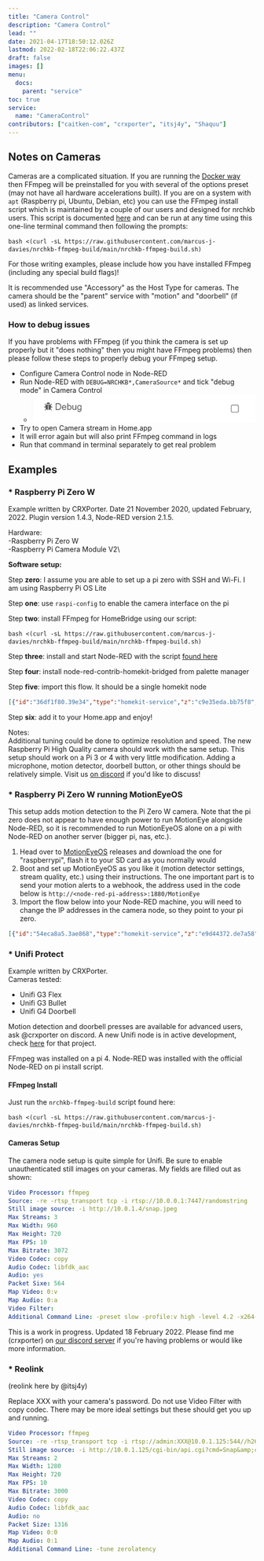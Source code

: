 ```yaml
---
title: "Camera Control"
description: "Camera Control"
lead: ""
date: 2021-04-17T18:50:12.026Z
lastmod: 2022-02-18T22:06:22.437Z
draft: false
images: []
menu:
  docs:
    parent: "service"
toc: true
service:
  name: "CameraControl"
contributors: ["caitken-com", "crxporter", "itsj4y", "Shaquu"]
---
```


## Notes on Cameras

Cameras are a complicated situation. If you are running the [Docker way](https://github.com/NRCHKB/node-red-contrib-homekit-docker) then FFmpeg will be preinstalled for you with several of the options preset (may not have all hardware accelerations built). If you are on a system with `apt` (Raspberry pi, Ubuntu, Debian, etc) you can use the FFmpeg install script which is maintained by a couple of our users and designed for nrchkb users. This script is documented [here](https://github.com/marcus-j-davies/nrchkb-ffmpeg-build) and can be run at any time using this one-line terminal command then following the prompts:

```
bash <(curl -sL https://raw.githubusercontent.com/marcus-j-davies/nrchkb-ffmpeg-build/main/nrchkb-ffmpeg-build.sh)
```

For those writing examples, please include how you have installed FFmpeg (including any special build flags)!

It is recommended use "Accessory" as the Host Type for cameras. The camera should be the "parent" service with "motion" and "doorbell" (if used) as linked services.

### How to debug issues

If you have problems with FFmpeg (if you think the camera is set up properly but it "does nothing" then you might have FFmpeg problems) then please follow these steps to properly debug your FFmpeg setup.

- Configure Camera Control node in Node-RED
- Run Node-RED with `DEBUG=NRCHKB*,CameraSource*` and tick "debug mode" in Camera Control
  - ![Camera Control Debug checkbox](camera-control-debug.png)
- Try to open Camera stream in Home.app
- It will error again but will also print FFmpeg command in logs
- Run that command in terminal separately to get real problem

## Examples

### * Raspberry Pi Zero W

Example written by CRXPorter. Date 21 November 2020, updated February, 2022. Plugin version 1.4.3, Node-RED version 2.1.5.

Hardware:\
-Raspberry Pi Zero W\
-Raspberry Pi Camera Module V2\

**Software setup:**

Step **zero**: I assume you are able to set up a pi zero with SSH and Wi-Fi. I am using Raspberry Pi OS Lite

Step **one**: use `raspi-config` to enable the camera interface on the pi

Step **two**: install FFmpeg for HomeBridge using our script:

```
bash <(curl -sL https://raw.githubusercontent.com/marcus-j-davies/nrchkb-ffmpeg-build/main/nrchkb-ffmpeg-build.sh)
```

Step **three**: install and start Node-RED with the script [found here](https://Node-RED.org/docs/getting-started/raspberrypi)

Step **four**: install node-red-contrib-homekit-bridged from palette manager

Step **five**: import this flow. It should be a single homekit node

```json
[{"id":"36df1f80.39e34","type":"homekit-service","z":"c9e35eda.bb75f8","isParent":true,"bridge":"f18ad79f.5081e8","parentService":"","name":"Pi zero camera","serviceName":"CameraControl","topic":"","filter":false,"manufacturer":"NRCHKB","model":"1.2.0","serialNo":"Default Serial Number","firmwareRev":"1.2.0","hardwareRev":"1.2.0","softwareRev":"1.2.0","cameraConfigVideoProcessor":"ffmpeg","cameraConfigSource":"-re -r 6 -s 1280x720 -f video4linux2 -i /dev/video0","cameraConfigStillImageSource":"-s 1280x720 -f video4linux2 -i /dev/video0","cameraConfigMaxStreams":2,"cameraConfigMaxWidth":"1280","cameraConfigMaxHeight":"720","cameraConfigMaxFPS":"6","cameraConfigMaxBitrate":300,"cameraConfigVideoCodec":"h264_v4l2m2m","cameraConfigAudioCodec":"h264_v4l2m2m","cameraConfigAudio":false,"cameraConfigPacketSize":"564","cameraConfigVerticalFlip":false,"cameraConfigHorizontalFlip":false,"cameraConfigMapVideo":"0:0","cameraConfigMapAudio":"0:1","cameraConfigVideoFilter":"","cameraConfigAdditionalCommandLine":"-tune zerolatency","cameraConfigDebug":false,"cameraConfigSnapshotOutput":"disabled","cameraConfigInterfaceName":"","characteristicProperties":"{}","waitForSetupMsg":false,"outputs":3,"x":430,"y":260,"wires":[[],[],[]]},{"id":"f18ad79f.5081e8","type":"homekit-bridge","bridgeName":"Camera","pinCode":"111-11-111","port":"","allowInsecureRequest":false,"manufacturer":"Raspberry Pi","model":"Pi zero w","serialNo":"00001","firmwareRev":"1.2.0","hardwareRev":"1.2.0","softwareRev":"1.2.0","customMdnsConfig":false,"mdnsMulticast":true,"mdnsInterface":"","mdnsPort":"","mdnsIp":"","mdnsTtl":"","mdnsLoopback":true,"mdnsReuseAddr":true,"allowMessagePassthrough":true}]
```

Step **six**: add it to your Home.app and enjoy!

Notes:\
Additional tuning could be done to optimize resolution and speed. The new Raspberry Pi High Quality camera should work with the same setup. This setup should work on a Pi 3 or 4 with very little modification. Adding a microphone, motion detector, doorbell button, or other things should be relatively simple. Visit us [on discord](https://discord.gg/uvYac5u) if you'd like to discuss!

### * Raspberry Pi Zero W running MotionEyeOS

This setup adds motion detection to the Pi Zero W camera. Note that the pi zero does not appear to have enough power to run MotionEye alongside Node-RED, so it is recommended to run MotionEyeOS alone on a pi with Node-RED on another server (bigger pi, nas, etc.).

1. Head over to [MotionEyeOS](https://github.com/ccrisan/motioneyeos) releases and download the one for "raspberrypi", flash it to your SD card as you normally would
2. Boot and set up MotionEyeOS as you like it (motion detector settings, stream quality, etc.) using their instructions. The one important part is to send your motion alerts to a webhook, the address used in the code below is `http://<node-red-pi-address>:1880/MotionEye`
3. Import the flow below into your Node-RED machine, you will need to change the IP addresses in the camera node, so they point to your pi zero.

```json
[{"id":"54eca8a5.3ae868","type":"homekit-service","z":"e9d44372.de7a58","isParent":true,"bridge":"e1aa7622.06a8b","parentService":"","name":"MotionEye OS","serviceName":"CameraControl","topic":"","filter":false,"manufacturer":"NRCHKB","model":"0.130.2","serialNo":"Default Serial Number","firmwareRev":"0.130.2","hardwareRev":"0.130.2","softwareRev":"0.130.2","cameraConfigVideoProcessor":"ffmpeg","cameraConfigSource":"-re -f mjpeg -i http://10.10.10.13:8081","cameraConfigStillImageSource":"-f mjpeg -i http://10.10.10.13/picture/1/current/","cameraConfigMaxStreams":2,"cameraConfigMaxWidth":1280,"cameraConfigMaxHeight":"800","cameraConfigMaxFPS":10,"cameraConfigMaxBitrate":300,"cameraConfigVideoCodec":"libx264","cameraConfigAudioCodec":"libfdk_aac","cameraConfigAudio":false,"cameraConfigPacketSize":1316,"cameraConfigVerticalFlip":false,"cameraConfigHorizontalFlip":false,"cameraConfigMapVideo":"0:0","cameraConfigMapAudio":"0:1","cameraConfigVideoFilter":"scale=1280:720","cameraConfigAdditionalCommandLine":"-tune zerolatency","cameraConfigDebug":false,"cameraConfigSnapshotOutput":"disabled","cameraConfigInterfaceName":"","characteristicProperties":"{}","waitForSetupMsg":false,"outputs":3,"x":460,"y":1680,"wires":[[],[],[]]},{"id":"ea482940.81194","type":"http in","z":"e9d44372.de7a58","name":"MotionEye","url":"/MotionEye","method":"get","upload":false,"swaggerDoc":"","x":290,"y":1540,"wires":[["10c44307.6c37ad","6a889a0f.5f851c","a3c9a20d.a1fef8"]]},{"id":"10c44307.6c37ad","type":"debug","z":"e9d44372.de7a58","name":"","active":true,"tosidebar":true,"console":false,"tostatus":false,"complete":"true","targetType":"full","statusVal":"","statusType":"auto","x":450,"y":1500,"wires":[]},{"id":"6a889a0f.5f851c","type":"http response","z":"e9d44372.de7a58","name":"Success","statusCode":"201","headers":{},"x":750,"y":1540,"wires":[]},{"id":"5ed047ac.070648","type":"homekit-service","z":"e9d44372.de7a58","isParent":false,"bridge":"","parentService":"54eca8a5.3ae868","name":"MotionEye Motion","serviceName":"MotionSensor","topic":"","filter":false,"manufacturer":"NRCHKB","model":"0.130.2","serialNo":"Default Serial Number","firmwareRev":"0.130.2","hardwareRev":"0.130.2","softwareRev":"0.130.2","cameraConfigVideoProcessor":"ffmpeg","cameraConfigSource":"","cameraConfigStillImageSource":"","cameraConfigMaxStreams":2,"cameraConfigMaxWidth":1280,"cameraConfigMaxHeight":720,"cameraConfigMaxFPS":10,"cameraConfigMaxBitrate":300,"cameraConfigVideoCodec":"libx264","cameraConfigAudioCodec":"libfdk_aac","cameraConfigAudio":false,"cameraConfigPacketSize":1316,"cameraConfigVerticalFlip":false,"cameraConfigHorizontalFlip":false,"cameraConfigMapVideo":"0:0","cameraConfigMapAudio":"0:1","cameraConfigVideoFilter":"scale=1280:720","cameraConfigAdditionalCommandLine":"-tune zerolatency","cameraConfigDebug":false,"cameraConfigSnapshotOutput":"disabled","cameraConfigInterfaceName":"","characteristicProperties":"{}","waitForSetupMsg":false,"outputs":2,"x":790,"y":1600,"wires":[[],[]]},{"id":"b29f3d75.196e1","type":"change","z":"e9d44372.de7a58","name":"","rules":[{"t":"move","p":"payload","pt":"msg","to":"payload.MotionDetected","tot":"msg"}],"action":"","property":"","from":"","to":"","reg":false,"x":570,"y":1600,"wires":[["5ed047ac.070648"]]},{"id":"a3c9a20d.a1fef8","type":"trigger","z":"e9d44372.de7a58","name":"","op1":"true","op2":"false","op1type":"bool","op2type":"bool","duration":"30","extend":true,"overrideDelay":false,"units":"s","reset":"","bytopic":"all","topic":"topic","outputs":1,"x":370,"y":1600,"wires":[["b29f3d75.196e1"]]},{"id":"e1aa7622.06a8b","type":"homekit-bridge","bridgeName":"TestCam","pinCode":"111-11-111","port":"","allowInsecureRequest":false,"manufacturer":"NRCHKB","model":"0.130.2","serialNo":"Default Serial Number","firmwareRev":"0.130.2","hardwareRev":"0.130.2","softwareRev":"0.130.2","customMdnsConfig":false,"mdnsMulticast":true,"mdnsInterface":"","mdnsPort":"","mdnsIp":"","mdnsTtl":"","mdnsLoopback":true,"mdnsReuseAddr":true,"allowMessagePassthrough":true}]
```

### * Unifi Protect

Example written by CRXPorter.\
Cameras tested:

- Unifi G3 Flex
- Unifi G3 Bullet
- Unifi G4 Doorbell

Motion detection and doorbell presses are available for advanced users, ask @crxporter on discord. A new Unifi node is in active development, check [here](https://github.com/NRCHKB/node-red-contrib-unifi-os) for that project.

FFmpeg was installed on a pi 4. Node-RED was installed with the official Node-RED on pi install script.

#### FFmpeg Install

Just run the `nrchkb-ffmpeg-build` script found here:

```
bash <(curl -sL https://raw.githubusercontent.com/marcus-j-davies/nrchkb-ffmpeg-build/main/nrchkb-ffmpeg-build.sh)
```

#### Cameras Setup

The camera node setup is quite simple for Unifi. Be sure to enable unauthenticated still images on your cameras. My fields are filled out as shown:

```yaml
Video Processor: ffmpeg
Source: -re -rtsp_transport tcp -i rtsp://10.0.0.1:7447/randomstring
Still image source: -i http://10.0.1.4/snap.jpeg
Max Streams: 3
Max Width: 960
Max Height: 720
Max FPS: 10
Max Bitrate: 3072
Video Codec: copy
Audio Codec: libfdk_aac
Audio: yes
Packet Sixe: 564
Map Video: 0:v
Map Audio: 0:a
Video Filter: 
Additional Command Line: -preset slow -profile:v high -level 4.2 -x264-params intra-refresh=1:bframes=0
```

This is a work in progress. Updated 18 February 2022. Please find me (crxporter) on [our discord server](https://discord.gg/uvYac5u) if you're having problems or would like more information.

### * Reolink

(reolink here by @itsj4y)

Replace XXX with your camera's password.
Do not use Video Filter with copy codec.
There may be more ideal settings but these should get you up and running.

```yaml
Video Processor: ffmpeg
Source: -re -rtsp_transport tcp -i rtsp://admin:XXX@10.0.1.125:544//h264Preview_01_sub
Still image source: -i http://10.0.1.125/cgi-bin/api.cgi?cmd=Snap&amp;channel=0&amp;rs=wuuPhkmUCeI9WG7C&amp;user=admin&amp;password=XXX
Max Streams: 2
Max Width: 1280
Max Height: 720
Max FPS: 10
Max Bitrate: 3000
Video Codec: copy
Audio Codec: libfdk_aac
Audio: no
Packet Size: 1316
Map Video: 0:0
Map Audio: 0:1
Additional Command Line: -tune zerolatency
```
